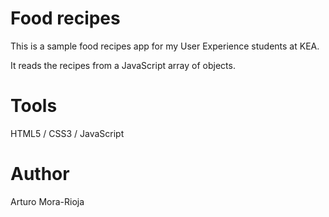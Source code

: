 # Food recipes
This is a sample food recipes app for my User Experience students at KEA.

It reads the recipes from a JavaScript array of objects.

# Tools
HTML5 / CSS3 / JavaScript

# Author
Arturo Mora-Rioja